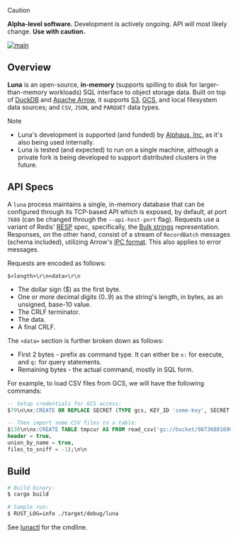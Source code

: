 > [!CAUTION]
> **Alpha-level software.** Development is actively ongoing. API will most likely change. **Use with caution.**

[![main](https://github.com/flowerinthenight/luna/actions/workflows/main.yml/badge.svg)](https://github.com/flowerinthenight/luna/actions/workflows/main.yml)

## Overview

**Luna** is an open-source, **in-memory** (supports spilling to disk for larger-than-memory workloads) SQL interface to object storage data. Built on top of [DuckDB](https://duckdb.org/) and [Apache Arrow](https://arrow.apache.org/), it supports  [S3](https://aws.amazon.com/s3/), [GCS](https://cloud.google.com/storage?hl=en), and local filesystem data sources; and `CSV`, `JSON`, and `PARQUET` data types.

> [!NOTE]
> - Luna's development is supported (and funded) by [Alphaus, Inc.](https://www.alphaus.cloud/en/) as it's also being used internally.
> - Luna is tested (and expected) to run on a single machine, although a private fork is being developed to support distributed clusters in the future.

## API Specs

A `luna` process maintains a single, in-memory database that can be configured through its TCP-based API which is exposed, by default, at port `7688` (can be changed through the `--api-host-port` flag). Requests use a variant of Redis' [RESP](https://redis.io/docs/latest/develop/reference/protocol-spec/) spec, specifically, the [Bulk strings](https://redis.io/docs/latest/develop/reference/protocol-spec/#bulk-strings) representation. Responses, on the other hand, consist of a stream of `RecordBatch` messages (schema included), utilizing Arrow's [IPC format](https://arrow.apache.org/docs/format/Columnar.html#format-ipc). This also applies to error messages.

Requests are encoded as follows:

```
$<length>\r\n<data>\r\n
```

- The dollar sign ($) as the first byte.
- One or more decimal digits (0..9) as the string's length, in bytes, as an unsigned, base-10 value.
- The CRLF terminator.
- The data.
- A final CRLF.

The `<data>` section is further broken down as follows:

- First 2 bytes - prefix as command type. It can either be `x:` for execute, and `q:` for query statements.
- Remaining bytes - the actual command, mostly in SQL form.

For example, to load CSV files from GCS, we will have the following commands:

```sql
-- Setup credentials for GCS access:
$79\n\nx:CREATE OR REPLACE SECRET (TYPE gcs, KEY_ID 'some-key', SECRET 'some-secret');\n\n

-- Then import some CSV files to a table:
$138\n\nx:CREATE TABLE tmpcur AS FROM read_csv('gs://bucket/987368816909_2025-08*.csv',
header = true,
union_by_name = true,
files_to_sniff = -1);\n\n
```

## Build

```sh
# Build binary:
$ cargo build

# Sample run:
$ RUST_LOG=info ./target/debug/luna
```

See [lunactl](https://github.com/flowerinthenight/lunactl/) for the cmdline.
